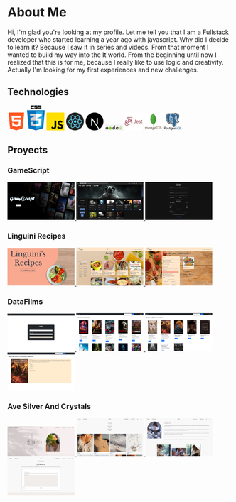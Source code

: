 # About Me

Hi, I'm glad you're looking at my profile. Let me tell you that I am a Fullstack developer who started learning a year ago with javascript. Why did I decide to learn it? Because I saw it in series and videos. From that moment I wanted to build my way into the It world. From the beginning until now I realized that this is for me, because I really like to use logic and creativity.
Actually I'm looking for my first experiences and new challenges.

## Technologies

<a href=https://developer.mozilla.org/es/docs/Glossary/HTML5 target=_blank>
    <img width=40px src=./images/technologies/html-icon.png alt=html icon />
</a>
<a href=https://developer.mozilla.org/es/docs/Web/CSS target=_blank>
    <img width=40px src=./images/technologies/css-icon.png alt=html icon />
</a>
<a href=https://developer.mozilla.org/es/docs/Web/JavaScript target=_blank>
    <img width=40px src=./images/technologies/javascript-icon.png alt=html icon />
</a>
<a href=https://reactjs.org/ target=_blank>
    <img width=40px src=./images/technologies/react-icon.png alt=html icon />
</a>
<a href=https://nextjs.org/ target=_blank>
    <img width=40px src=./images/technologies/nextjs-icon.png alt=html icon />
</a>
<a href=https://nodejs.org/en/about/ target=_blank>
    <img width=40px src=./images/technologies/node-icon.png alt=html icon />
</a>
<a href=https://jestjs.io/ target=_blank>
    <img width=40px src=./images/technologies/jest-icon.png alt=html icon />
</a>
<a href=https://www.mongodb.com/ target=_blank>
    <img width=40px src=./images/technologies/mongo-icon.webp alt=html icon />
</a>
<a href=https://www.postgresql.org/about/ target=_blank>
    <img width=40px src=./images/technologies/postgre-icon.webp alt=html icon />
</a>

## Proyects

### GameScript

<a href='https://game-script.vercel.app/' target='_blank'>
    <img width=30% src='./images/projects/gameScript/gs-landing.png' alt='Project Landing section screenshot'/>
</a>
<a href='https://game-script.vercel.app/' target='_blank'>
    <img width=30% src='./images/projects/gameScript/gs-home.png' alt='Project Home section screenshot'/>
</a>
<a href='https://game-script.vercel.app/' target='_blank'>
    <img width=30% src='./images/projects/gameScript/gs-checkout.png' alt='Project Checkout section screenshot'/>
</a>

### Linguini Recipes

<a href='https://foods-pi.vercel.app/' target='_blank'>
    <img width=30% src='./images/projects/pi/pi-landing.png' alt='Project Landing section screenshot'/>
</a>
<a href='https://foods-pi.vercel.app/home' target='_blank'>
    <img width=30% src='./images/projects/pi/pi-home.png' alt='Project Home section screenshot'/>
</a>
<a href='https://foods-pi.vercel.app/recipeCreator' target='_blank'>
    <img width=30% src='./images/projects/pi/pi-create.png' alt='Project Create section screenshot'/>
</a>

### DataFilms

<a href='https://data-films.vercel.app/' target='_blank'>
    <img width=30% src='./images/projects/datafilms/datafilms-landing.png' alt='Project Landing section Screenshot'/>
</a>
<a href='https://data-films.vercel.app/' target='_blank'>
    <img width=30% src='./images/projects/datafilms/datafilms-home.png' alt='Project Home section Screenshot'/>
</a>
<a href='https://data-films.vercel.app/' target='_blank'>
    <img width=30% src='./images/projects/datafilms/datafilms-search.png' alt='Project Search section Screenshot'/>
</a>
<a href='https://data-films.vercel.app/' target='_blank'>
    <img width=30% src='./images/projects/datafilms/datafilms-detail.png' alt='Project Detail section Screenshot'/>
</a>

### Ave Silver And Crystals

<a href='https://www.avesilver.com/' target='_blank'>
    <img width=30% vertical-align=top src='./images/projects/ave/ave-header.png' alt='Project Home section Screenshot'/>
</a>
<a href='https://www.avesilver.com/piezas' target='_blank'>
    <img width=30% src='./images/projects/ave/ave-piezas.png' alt='Project Products section Screenshot'/>
</a>
<a href='https://www.avesilver.com/sobreAve' target='_blank'>
    <img width=30% src='./images/projects/ave/abe-about.png' alt='Project About section Screenshot'/>
</a>
<a href='https://www.avesilver.com/contacto' target='_blank'>
    <img width=30% src='./images/projects/ave/ave-contact.png' alt='Project Contact section Screenshot'/>
</a>
